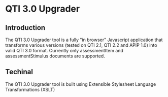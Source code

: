 # QTI 3.0 Upgrader

## Introduction
The QTI 3.0 Upgrader tool is a fully "in browser" Javascript application 
that transforms various versions (tested on QTI 2.1, QTI 2.2 and APIP 1.0)
into valid QTI 3.0 format.  Currently only assessmentItem and assessmentStimulus
documents are supported.

## Techinal
The QTI 3.0 Upgrader tool is built using Extensible Stylesheet Language
Transformations (XSLT) 


